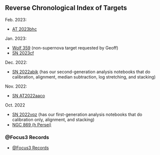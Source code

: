 ## Reverse Chronological Index of Targets

Feb. 2023:

* [AT 2023bhc](./AT_2023bhc/index.html)

Jan. 2023:

* [Wolf 359](./Wolf_359/index.html) (non-supernova target requested by Geoff)
* [SN 2023cf](./SN_2023cf/index.html)

Dec. 2022:

* [SN 2022abik](./SN_2022abik/index.html) (has our second-generation analysis notebooks that do calibration, alignment, median subtraction, log stretching, and stacking)

Nov. 2022:

* [SN AT2022aaco](./SN_AT2022aaco/index.html)

Oct. 2022

* [SN 2022vqz](./SN_2022vqz/index.html) (has our first-generation analysis notebooks that do calibration only, alignment, and stacking)
* [NGC 869 (h Persei)](./NGC_869/2022-10-1819-NGC_869/index.html)

### @Focus3 Records

* [@Focus3 Records](./at_focus3_records.html)
